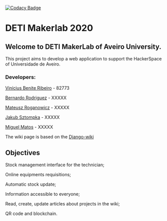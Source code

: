 
[![Codacy Badge](https://api.codacy.com/project/badge/Grade/d0ef19b4540a4b0fad662eb798a7a119)](https://www.codacy.com/manual/viniciusbenite/makerlab2020?utm_source=github.com&amp;utm_medium=referral&amp;utm_content=viniciusbenite/makerlab2020&amp;utm_campaign=Badge_Grade)

# DETI Makerlab 2020

## Welcome to DETI MakerLab of Aveiro University.

This project aims to develop a web application to support the HackerSpace of Universidade de Aveiro.

### Developers:

[Vinícius Benite Ribeiro](https://github.com/viniciusbenite/) - 82773

[Bernardo Rodriguez](https://github.com/bernasrodrigues) - XXXXX

[Mateusz Roganowicz](https://github.com/mateuszroganowicz) - XXXXX

[Jakub Sztompka](https://github.com/ProudBloom) - XXXXX

[Miguel Matos](https://github.com/viniciusbenite/) - XXXXX


The wiki page is based on the [Django-wiki](https://github.com/django-wiki/django-wiki)

## Objectives

Stock management interface for the technician;

Online equipments requisitions;

Automatic stock update;

Information accessible to everyone;

Read, create, update articles about projects in the wiki;

QR code and blockchain.
